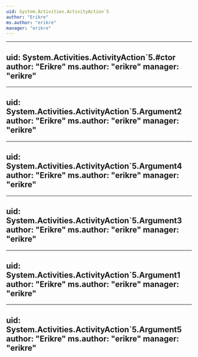 ```yaml
---
uid: System.Activities.ActivityAction`5
author: "Erikre"
ms.author: "erikre"
manager: "erikre"
---
```


---
uid: System.Activities.ActivityAction`5.#ctor
author: "Erikre"
ms.author: "erikre"
manager: "erikre"
---

---
uid: System.Activities.ActivityAction`5.Argument2
author: "Erikre"
ms.author: "erikre"
manager: "erikre"
---

---
uid: System.Activities.ActivityAction`5.Argument4
author: "Erikre"
ms.author: "erikre"
manager: "erikre"
---

---
uid: System.Activities.ActivityAction`5.Argument3
author: "Erikre"
ms.author: "erikre"
manager: "erikre"
---

---
uid: System.Activities.ActivityAction`5.Argument1
author: "Erikre"
ms.author: "erikre"
manager: "erikre"
---

---
uid: System.Activities.ActivityAction`5.Argument5
author: "Erikre"
ms.author: "erikre"
manager: "erikre"
---
